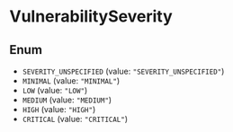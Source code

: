# VulnerabilitySeverity

## Enum

* `SEVERITY_UNSPECIFIED` (value: `"SEVERITY_UNSPECIFIED"`)
* `MINIMAL` (value: `"MINIMAL"`)
* `LOW` (value: `"LOW"`)
* `MEDIUM` (value: `"MEDIUM"`)
* `HIGH` (value: `"HIGH"`)
* `CRITICAL` (value: `"CRITICAL"`)
